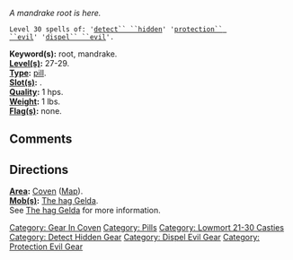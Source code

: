 *A mandrake root is here.*

`Level 30 spells of: '`[`detect`` ``hidden`](Detect_Hidden.md "wikilink")`' '`[`protection`` ``evil`](Protection_Evil.md "wikilink")`' '`[`dispel`` ``evil`](Dispel_Evil.md "wikilink")`'.`

**Keyword(s):** root, mandrake.  
**[Level(s)](Object_Level.md "wikilink"):** 27-29.  
**[Type](:Category:_Object_Types.md "wikilink"):**
[pill](:Category:_Pills.md "wikilink").  
**[Slot(s)](Object_Slots.md "wikilink"):** <held>.  
**[Quality](Object_Quality.md "wikilink"):** 1 hps.  
**[Weight](Object_Weight.md "wikilink"):** 1 lbs.  
**[Flag(s)](:Category:_Object_Flags.md "wikilink"):** none.  

## Comments

## Directions

**[Area](:Category:_Areas.md "wikilink"):**
[Coven](:Category:_Coven.md "wikilink")
([Map](Coven_Map.md "wikilink")).  
**[Mob(s)](:Category:_Mobs.md "wikilink"):** [The hag
Gelda](Hag_Gelda.md "wikilink").  
See [The hag Gelda](Hag_Gelda.md "wikilink") for more information.  

[Category: Gear In Coven](Category:_Gear_In_Coven "wikilink") [Category:
Pills](Category:_Pills "wikilink") [Category: Lowmort 21-30
Casties](Category:_Lowmort_21-30_Casties "wikilink") [Category: Detect
Hidden Gear](Category:_Detect_Hidden_Gear "wikilink") [Category: Dispel
Evil Gear](Category:_Dispel_Evil_Gear "wikilink") [Category: Protection
Evil Gear](Category:_Protection_Evil_Gear "wikilink")
